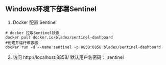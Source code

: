 ## Windows环境下部署Sentinel

1. Docker 配置 Sentinel

```shell
# docker 拉取Sentinel镜像
docker pull docker.io/bladex/sentinel-dashboard
#创建并运行该容器
docker run -d --name sentinel -p 8858:8858 bladex/sentinel-dashboard
```

2. 访问 http://localhost:8858/ 默认用户名密码： sentinel

